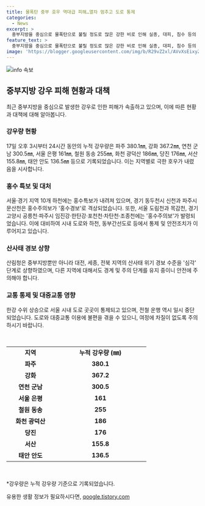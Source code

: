 ```yaml
---
title: 물폭탄 중부 호우 역대급 피해…열차 멈추고 도로 통제
categories:
  - News
excerpt: >
  중부지방을 중심으로 물폭탄으로 불릴 정도로 많은 강한 비로 인해 실종, 대피, 침수 등의 호우 피해가 속출했습니다. 이틀간의 강수량은 파주 380.1㎜, 연천 군남 300.5㎜, 서울 은평 161㎜으로 기록되었고, 서울·경기 지역 10개 하천에 홍수특보가 내려졌습니다. 한강 수위 상승으로 서울 시내 도로와 전철 운행에도 영향을 미치고 있습니다. 현재까지 뉴스로 확대되지 않은 피해나 상황이 있다면 SBS Biz 홈페이지를 통해 제보할 수 있습니다. (요약 길이: 305자)
feature_text: >
  중부지방을 중심으로 물폭탄으로 불릴 정도로 많은 강한 비로 인해 실종, 대피, 침수 등의 호우 피해가 속출했습니다. 이틀간의 강수량은 파주 380.1㎜, 연천 군남 300.5㎜, 서울 은평 161㎜으로 기록되었고, 서울·경기 지역 10개 하천에 홍수특보가 내려졌습니다. 한강 수위 상승으로 서울 시내 도로와 전철 운행에도 영향을 미치고 있습니다. 현재까지 뉴스로 확대되지 않은 피해나 상황이 있다면 SBS Biz 홈페이지를 통해 제보할 수 있습니다. (요약 길이: 305자)
image: 'https://blogger.googleusercontent.com/img/b/R29vZ2xl/AVvXsEixyZcFfHzMRdzZMjFBmAUKJYCLCGyLL1o632UiGVXcaFdKo_bkvkuCioo0uUKlGfBVcT3P84aROyZIXSBEx3Aw5nCQ3pTgDom1WDC4m8eifvWiAmWEEVb4x6G_l8C0QH225ldMjyaFvpxGEBGNO37VmDTDMHGhJPq73UglMfDca1-0aw/s1600/blogspot.png'
---
```


<p><img src="https://blogger.googleusercontent.com/img/b/R29vZ2xl/AVvXsEixyZcFfHzMRdzZMjFBmAUKJYCLCGyLL1o632UiGVXcaFdKo_bkvkuCioo0uUKlGfBVcT3P84aROyZIXSBEx3Aw5nCQ3pTgDom1WDC4m8eifvWiAmWEEVb4x6G_l8C0QH225ldMjyaFvpxGEBGNO37VmDTDMHGhJPq73UglMfDca1-0aw/s1600/blogspot.png" alt="info 속보" /></p>

<h2 data-ke-size="size26">중부지방 강우 피해 현황과 대책</h2>

<p data-ke-size="size16">최근 중부지방을 중심으로 발생한 강우로 인한 피해가 속출하고 있으며, 이에 따른 현황과 대책에 대해 알아봅니다.</p>

<h3>강우량 현황</h3>

<p data-ke-size="size16">17일 오후 3시부터 24시간 동안의 누적 강우량은 파주 380.1㎜, 강화 367.2㎜, 연천 군남 300.5㎜, 서울 은평 161㎜, 철원 동송 255㎜, 화천 광덕산 186㎜, 당진 176㎜, 서산 155.8㎜, 태안 안도 136.5㎜ 등으로 기록되었습니다. 이는 지역별로 극한 호우가 내렸음을 시사합니다.</p>

<h3>홍수 특보 및 대처</h3>

<p data-ke-size="size16">서울·경기 지역 10개 하천에는 홍수특보가 내려져 있으며, 경기 동두천시 신천과 파주시 문산천은 홍수주의보가 '홍수경보'로 격상되었습니다. 또한, 서울 도림천과 목감천, 경기 고양시 공릉천·파주시 임진강·한탄강·포천천·차탄천·조종천에는 '홍수주의보'가 발령되었습니다. 이에 대비하여 시내 도로와 하천, 동부간선도로 등에서 통제 및 안전조치가 이루어지고 있습니다.</p>

<h3>산사태 경보 상향</h3>

<p data-ke-size="size16">산림청은 중부지방뿐만 아니라 대전, 세종, 전북 지역의 산사태 위기 경보 수준을 '심각' 단계로 상향하였으며, 다른 지역에 대해서도 경계 및 주의 단계를 유지 중이니 안전에 주의해야 합니다.</p>

<h3>교통 통제 및 대중교통 영향</h3>

<p data-ke-size="size16">한강 수위 상승으로 서울 시내 도로 곳곳이 통제되고 있으며, 전철 운행 역시 일시 중단되었습니다. 도로와 대중교통 이용에 불편을 겪을 수 있으니, 여정에 차질이 없도록 주의하시기 바랍니다.</p>

<p data-ke-size="size16">&nbsp;</p>

<table>
<tbody>
<tr>
<td style="text-align: center; width: 110px; height: 17px;"><b>지역</b></td>
<td style="text-align: center; width: 225px; height: 17px;"><b>누적 강우량 (㎜)</b></td>
</tr>
<tr>
<td style="text-align: center; height: 17px;"><b>파주</b></td>
<td style="text-align: center; height: 17px;"><b>380.1</b></td>
</tr>
<tr>
<td style="text-align: center; height: 17px;"><b>강화</b></td>
<td style="text-align: center; height: 17px;"><b>367.2</b></td>
</tr>
<tr>
<td style="text-align: center; height: 17px;"><b>연천 군남</b></td>
<td style="text-align: center; height: 17px;"><b>300.5</b></td>
</tr>
<tr>
<td style="text-align: center; height: 17px;"><b>서울 은평</b></td>
<td style="text-align: center; height: 17px;"><b>161</b></td>
</tr>
<tr>
<td style="text-align: center; height: 17px;"><b>철원 동송</b></td>
<td style="text-align: center; height: 17px;"><b>255</b></td>
</tr>
<tr>
<td style="text-align: center; height: 17px;"><b>화천 광덕산</b></td>
<td style="text-align: center; height: 17px;"><b>186</b></td>
</tr>
<tr>
<td style="text-align: center; height: 17px;"><b>당진</b></td>
<td style="text-align: center; height: 17px;"><b>176</b></td>
</tr>
<tr>
<td style="text-align: center; height: 17px;"><b>서산</b></td>
<td style="text-align: center; height: 17px;"><b>155.8</b></td>
</tr>
<tr>
<td style="text-align: center; height: 17px;"><b>태안 안도</b></td>
<td style="text-align: center; height: 17px;"><b>136.5</b></td>
</tr>
</tbody>
</table>

<p data-ke-size="size16">&nbsp;</p>

<p data-ke-size="size16">*강우량은 누적 강우량 기준으로 기록되었습니다.</p>
유용한 생활 정보가 필요하시다면, <a href="https://qoogle.tistory.com" rel="dofollow">qoogle.tistory.com</a>


